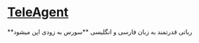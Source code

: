 # [TeleAgent](telegram.me/TeleAgent_Team)

**رباتی قدرتمند به زبان فارسی و انگلیسی
**سورس به زودی اپن میشود

